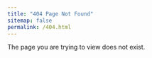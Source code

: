 ```yaml
---
title: "404 Page Not Found"
sitemap: false
permalink: /404.html
---
```


The page you are trying to view does not exist.
